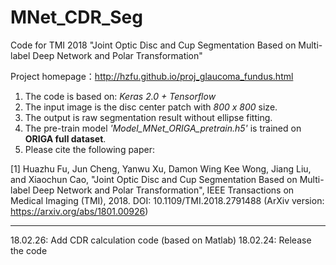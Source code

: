 # MNet_CDR_Seg

Code for TMI 2018 "Joint Optic Disc and Cup Segmentation Based on Multi-label Deep Network and Polar Transformation"

Project homepage：http://hzfu.github.io/proj_glaucoma_fundus.html

1. The code is based on: *Keras 2.0 + Tensorflow*
2. The input image is the disc center patch with *800 x 800* size.
3. The output is raw segmentation result without ellipse fitting.
4. The pre-train model *'Model_MNet_ORIGA_pretrain.h5'* is trained on **ORIGA full dataset**.
5. Please cite the following paper:

[1] Huazhu Fu, Jun Cheng, Yanwu Xu, Damon Wing Kee Wong, Jiang Liu, and Xiaochun Cao, "Joint Optic Disc and Cup Segmentation Based on Multi-label Deep Network and Polar Transformation", IEEE Transactions on Medical Imaging (TMI), 2018. DOI: 10.1109/TMI.2018.2791488 (ArXiv version: https://arxiv.org/abs/1801.00926) 



----------------

18.02.26: Add CDR calculation code (based on Matlab)
18.02.24: Release the code

